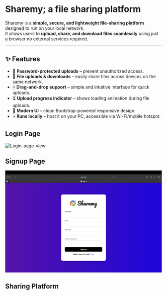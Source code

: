 # Sharemy; a file sharing platform 

Sharemy is a **simple, secure, and lightweight file-sharing platform** designed to run on your local network.  
It allows users to **upload, share, and download files seamlessly** using just a browser no external services required.

---

## ✨ Features
- 🔑 **Password-protected uploads** – prevent unauthorized access.  
- 📂 **File uploads & downloads** – easily share files across devices on the same network.  
- 🖱 **Drag-and-drop support** – simple and intuitive interface for quick uploads.  
- ⏳ **Upload progress indicator** – shows loading animation during file uploads.  
- 🎨 **Modern UI** – clean Bootstrap-powered responsive design.  
- ⚡ **Runs locally** – host it on your PC, accessible via Wi-Fi/mobile hotspot.


## Login Page
![Login-page-view](login-page.gif)

## Signup Page
![Signup-page-view](signup-page.png)

## Sharing Platform



